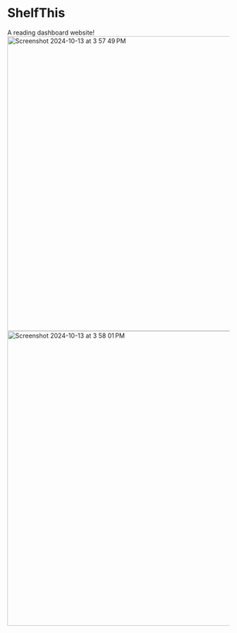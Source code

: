 # ShelfThis
A reading dashboard website! 
<img width="669" alt="Screenshot 2024-10-13 at 3 57 49 PM" src="https://github.com/user-attachments/assets/54be6d9c-5167-4a00-b576-06325c1a751a">
<img width="669" alt="Screenshot 2024-10-13 at 3 58 01 PM" src="https://github.com/user-attachments/assets/2ed27637-5db4-4698-83b4-7fc9734b755a">
